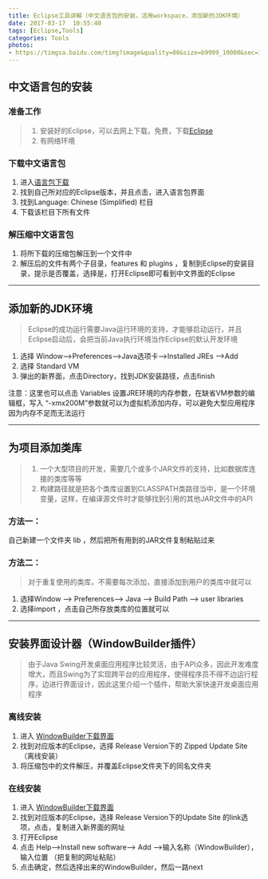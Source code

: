 ```yaml
---
title: Eclipse工具讲解（中文语言包的安装，活用workspace，添加新的JDK环境）
date: 2017-03-17  10:55:40
tags: [Eclipse,Tools]
categories: Tools
photos:
- https://timgsa.baidu.com/timg?image&quality=80&size=b9999_10000&sec=1490613337&di=df2b2469e26db5ccf65d7d8cba8f789d&imgtype=jpg&er=1&src=http://cms.csdnimg.cn/article/201303/08/5139976ab7cec.jpg 
---
```



## 中文语言包的安装


### 准备工作

> 1. 安装好的Eclipse，可以去网上下载，免费，下载[Eclipse](https://www.eclipse.org/downloads/)
> 2. 有网络环境

<!--more-->
### 下载中文语言包

1. 进入[语言包下载](http://www.eclipse.org/babel/downloads.php)
2. 找到自己所对应的Eclipse版本，并且点击，进入语言包界面
3. 找到Language: Chinese (Simplified) 栏目
4. 下载该栏目下所有文件

### 解压缩中文语言包

1. 将所下载的压缩包解压到一个文件中
2. 解压后的文件有两个子目录，features 和 plugins ，复制到Eclipse的安装目录，提示是否覆盖，选择是，打开Eclipse即可看到中文界面的Eclipse


----------


## 添加新的JDK环境

> Eclipse的成功运行需要Java运行环境的支持，才能够启动运行，并且Eclipse启动后，会把当前Java执行环境当作Eclipse的默认开发环境


1. 选择 Window–>Preferences–>Java选项卡–>Installed JREs –>Add
2. 选择 Standard VM
3. 弹出的新界面，点击Directory，找到JDK安装路径，点击finish

注意：这里也可以点击 Variables 设置JRE环境的内存参数，在缺省VM参数的编辑框，写入 “-xmx200M”参数就可以为虚拟机添加内存，可以避免大型应用程序因为内存不足而无法运行


----------

## 为项目添加类库

> 1. 一个大型项目的开发，需要几个或多个JAR文件的支持，比如数据库连接的类库等等
> 2. 构建路径就是把各个类库设置到CLASSPATH类路径当中，是一个环境变量，这样，在编译源文件时才能够找到引用的其他JAR文件中的API

### 方法一：

自己新建一个文件夹 lib ，然后把所有用到的JAR文件复制粘贴过来

### 方法二：

>对于重复使用的类库，不需要每次添加，直接添加到用户的类库中就可以

1. 选择Window –> Preferences–> Java –> Build Path –> user libraries
2. 选择import ，点击自己所存放类库的位置就可以


----------


## 安装界面设计器（WindowBuilder插件）


> 由于Java Swing开发桌面应用程序比较灵活，由于API众多，因此开发难度增大，而且Swing为了实现跨平台的应用程序，使得程序员不得不边运行程序，边进行界面设计，因此这里介绍一个插件，帮助大家快速开发桌面应用程序

### 离线安装
1. 进入 [WindowBuilder下载界面](http://www.eclipse.org/windowbuilder/download.php)
2. 找到对应版本的Eclipse，选择 Release Version下的 Zipped Update Site （离线安装）
3. 将压缩包中的文件解压，并覆盖Eclipse文件夹下的同名文件夹

### 在线安装


1. 进入 [WindowBuilder下载界面](http://www.eclipse.org/windowbuilder/download.php)
2. 找到对应版本的Eclipse，选择 Release Version下的Update Site 的link选项，点击，复制进入新界面的网址
3. 打开Eclipse
4. 点击 Help–>Install new software–> Add –>输入名称（WindowBuilder），输入位置 （把复制的网址粘贴）
5. 点击确定，然后选择出来的WindowBuilder，然后一路next
